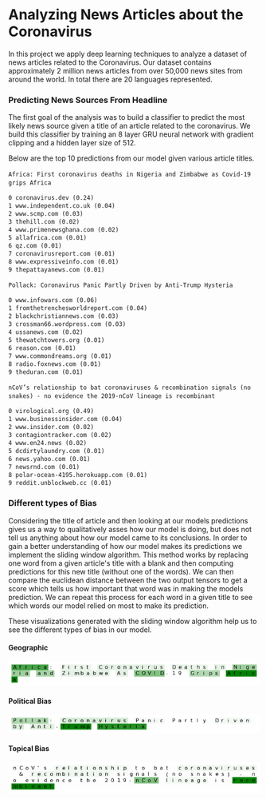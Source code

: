 # Analyzing News Articles about the Coronavirus
In this project we apply deep learning techniques to analyze a dataset of news articles related to the Coronavirus. Our dataset contains approximately 2 million news articles from over 50,000 news sites from around the world. In total there are 20 languages represented.

### Predicting News Sources From Headline
The first goal of the analysis was to build a classifier to predict the most likely news source given a title of an article related to the coronavirus. We build this classifier by training an 8 layer GRU neural network with gradient clipping and a hidden layer size of 512.

Below are the top 10 predictions from our model given various article titles.

`Africa: First coronavirus deaths in Nigeria and Zimbabwe as Covid-19 grips Africa`

    0 coronavirus.dev (0.24)
    1 www.independent.co.uk (0.04)
    2 www.scmp.com (0.03)
    3 thehill.com (0.02)
    4 www.primenewsghana.com (0.02)
    5 allafrica.com (0.01)
    6 qz.com (0.01)
    7 coronavirusreport.com (0.01)
    8 www.expressiveinfo.com (0.01)
    9 thepattayanews.com (0.01)

`Pollack: Coronavirus Panic Partly Driven by Anti-Trump Hysteria`

    0 www.infowars.com (0.06)
    1 fromthetrenchesworldreport.com (0.04)
    2 blackchristiannews.com (0.03)
    3 crossman66.wordpress.com (0.03)
    4 ussanews.com (0.02)
    5 thewatchtowers.org (0.01)
    6 reason.com (0.01)
    7 www.commondreams.org (0.01)
    8 radio.foxnews.com (0.01)
    9 theduran.com (0.01)

`nCoV’s relationship to bat coronaviruses & recombination signals (no snakes) - no evidence the 2019-nCoV lineage is recombinant`

    0 virological.org (0.49)
    1 www.businessinsider.com (0.04)
    2 www.insider.com (0.02)
    3 contagiontracker.com (0.02)
    4 www.en24.news (0.02)
    5 dcdirtylaundry.com (0.01)
    6 news.yahoo.com (0.01)
    7 newsrnd.com (0.01)
    8 polar-ocean-4195.herokuapp.com (0.01)
    9 reddit.unblockweb.cc (0.01)


### Different types of Bias
Considering the title of article and then looking at our models predictions gives us a way to qualitatively asses how our model is doing, but does not tell us anything about how our model came to its conclusions. In order to gain a better understanding of how our model makes its predictions we implement the sliding window algorithm. This method works by replacing one word from a given article's title with a blank and then computing predictions for this new title (without one of the words). We can then compare the euclidean distance between the two output tensors to get a score which tells us how important that word was in making the models prediction. We can repeat this process for each word in a given title to see which words our model relied on most to make its prediction.

These visualizations generated with the sliding window algorithm help us to see the different types of bias in our model.

#### Geographic
![line7word-pred](images/line0007.word.png)

#### Political Bias
![line11word-pred](images/line0011.word.png)

#### Topical Bias
![line12word-pred](images/line0012.word.png)


